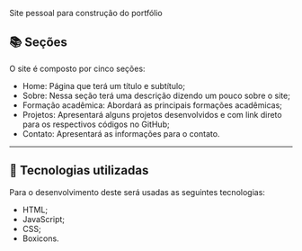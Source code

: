 Site pessoal para construção do portfólio

## 📚 Seções

O site é composto por cinco seções:

- Home: Página que terá um título e subtítulo;
- Sobre: Nessa seção terá uma descrição dizendo um pouco sobre o site;
- Formação acadêmica: Abordará as principais formações acadêmicas;
- Projetos: Apresentará alguns projetos desenvolvidos e com link direto para os respectivos códigos no GitHub;
- Contato: Apresentará as informações para o contato.

---

## 💼 Tecnologias utilizadas

Para o desenvolvimento deste será usadas as seguintes tecnologias:

- HTML;
- JavaScript;
- CSS;
- Boxicons.

